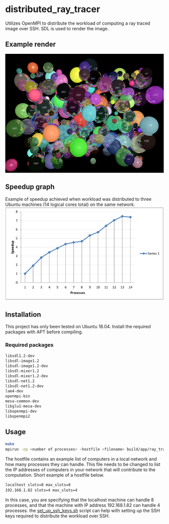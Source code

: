 # distributed_ray_tracer
Utilizes OpenMPI to distribute the workload of computing a ray traced image over SSH. SDL is used to render the image.
## Example render
![spheres](/img/spheres.bmp?raw=true)
## Speedup graph
Example of speedup achieved when workload was distributed to three Ubuntu machines (14 logical cores total) on the same network.
![speedup](/img/speedup.PNG?raw=true)
## Installation
This project has only been tested on Ubuntu 18.04.
Install the required packages with APT before compiling.
### Required packages
```
libsdl1.2-dev
libsdl-image1.2
libsdl-image1.2-dev
libsdl-mixer1.2
libsdl-mixer1.2-dev
libsdl-net1.2
libsdl-net1.2-dev
lam4-dev
openmpi-bin
mesa-common-dev
libglu1-mesa-dev
libopenmpi-dev
libopenmpi2
```
## Usage
```bash
make
mpirun -np <number of processes> -hostfile <filename> build/app/ray_tracer
```
The hostfile contains an example list of computers in a local network and how many processes they can handle.
This file needs to be changed to list the IP addresses of computers in your network that will contribute to the computation.
Short example of a hostfile below.
```bash
localhost slots=8 max_slots=8
192.168.1.82 slots=4 max_slots=4
```
In this case, you are specifying that the localhost machine can handle 8 processes, and that the machine with IP address 192.168.1.82 can handle 4 processes.
the [set_up_ssh_keys.sh](/set_up_ssh_keys.sh) script can help with setting up the SSH keys required to distribute the workload over SSH.
